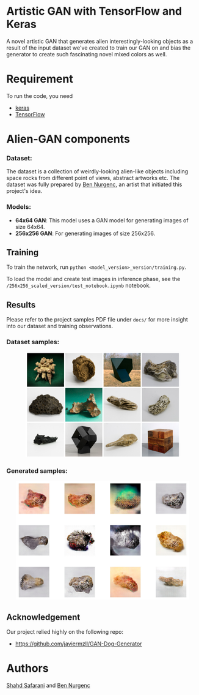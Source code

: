 # Artistic GAN with TensorFlow and Keras
A novel artistic GAN that generates alien interestingly-looking objects as a result of the input dataset we've created to train our GAN on and bias the generator to create such fascinating novel mixed colors as well.    

# Requirement
To run the code, you need
- [keras](https://keras.io/)
- [TensorFlow](https://www.tensorflow.org/)

# Alien-GAN components 
### **Dataset**: 
The dataset is a collection of weirdly-looking alien-like objects including space rocks from different point of views, abstract artworks etc. The dataset was fully prepared by [Ben Nurgenc](https://github.com/bnurgenc), an artist that initiated this project's idea. 

### **Models**:
- **64x64 GAN**: This model uses a GAN model for generating images of size 64x64. 
- **256x256 GAN**: For generating images of size 256x256. 
 
## Training
To train the network, run ```python <model_version>_version/training.py```.

To load the model and create test images in inference phase, see the ```/256x256_scaled_version/test_notebook.ipynb``` notebook.

## Results
Please refer to the project samples PDF file under ```docs/``` for more insight into our dataset and training observations.

### Dataset samples:
<div align=center><img src="docs/input_imgs.png" width="80%"/></div>


### Generated samples:

<div align=center><img src="docs/outputs.png" width="90%"/></div>

## Acknowledgement
Our project relied highly on the following repo:
- https://github.com/javiermzll/GAN-Dog-Generator

# Authors
[Shahd Safarani](https://github.com/Shahdsaf) and [Ben Nurgenc](https://github.com/bnurgenc)
